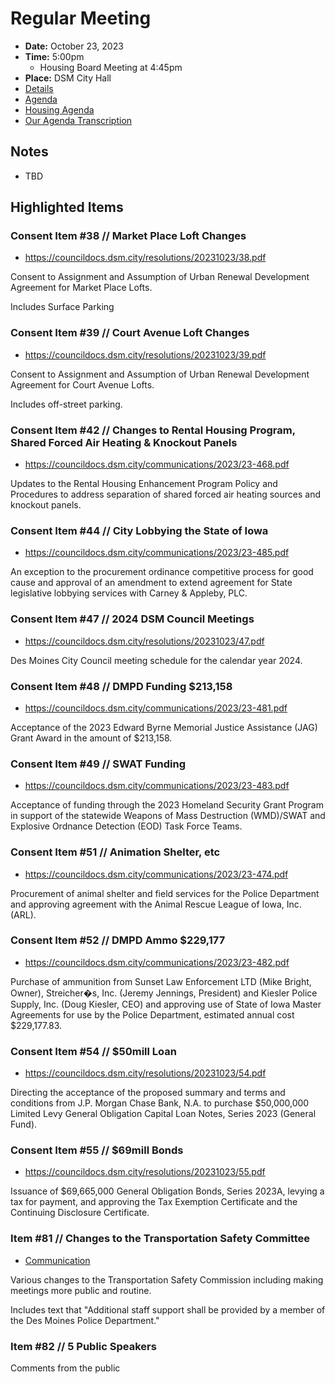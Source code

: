 # Regular Meeting

- **Date:** October 23, 2023
- **Time:** 5:00pm
    - Housing Board Meeting at 4:45pm
- **Place:** DSM City Hall
- [Details](https://www.dsm.city/citycouncil_detail_T60_R2494.php)
- [Agenda](https://councildocs.dsm.city/agendas/ag20231023.pdf)
- [Housing Agenda](https://councildocs.dsm.city/agendas/mg20231023.pdf)
- [Our Agenda Transcription](#/view/agenda~2023~transcription~10-23_RM)

## Notes

- TBD

## Highlighted Items

### Consent Item #38 // Market Place Loft Changes

- https://councildocs.dsm.city/resolutions/20231023/38.pdf

Consent to Assignment and Assumption of Urban Renewal Development Agreement for Market Place Lofts. 

Includes Surface Parking

### Consent Item #39 // Court Avenue Loft Changes

- https://councildocs.dsm.city/resolutions/20231023/39.pdf

Consent to Assignment and Assumption of Urban Renewal Development Agreement for Court Avenue Lofts. 

Includes off-street parking.

### Consent Item #42 // Changes to Rental Housing Program, Shared Forced Air Heating & Knockout Panels

- https://councildocs.dsm.city/communications/2023/23-468.pdf

Updates to the Rental Housing Enhancement Program Policy and Procedures to address separation of shared forced air heating sources and knockout panels. 

### Consent Item #44 // City Lobbying the State of Iowa

- https://councildocs.dsm.city/communications/2023/23-485.pdf

An exception to the procurement ordinance competitive process for good cause and approval of an amendment to extend agreement for State legislative lobbying services with Carney & Appleby, PLC. 

### Consent Item #47 // 2024 DSM Council Meetings

- https://councildocs.dsm.city/resolutions/20231023/47.pdf

Des Moines City Council meeting schedule for the calendar year 2024.

### Consent Item #48 // DMPD Funding $213,158

- https://councildocs.dsm.city/communications/2023/23-481.pdf

Acceptance of the 2023 Edward Byrne Memorial Justice Assistance (JAG) Grant Award in the amount of $213,158. 

### Consent Item #49 // SWAT Funding

- https://councildocs.dsm.city/communications/2023/23-483.pdf

Acceptance of funding through the 2023 Homeland Security Grant Program in support of the statewide Weapons of Mass Destruction (WMD)/SWAT and Explosive Ordnance Detection (EOD) Task Force Teams. 

### Consent Item #51 // Animation Shelter, etc

- https://councildocs.dsm.city/communications/2023/23-474.pdf

Procurement of animal shelter and field services for the Police Department and approving agreement with the Animal Rescue League of Iowa, Inc. (ARL). 

### Consent Item #52 // DMPD Ammo $229,177

- https://councildocs.dsm.city/communications/2023/23-482.pdf

Purchase of ammunition from Sunset Law Enforcement LTD (Mike Bright, Owner), Streicher�s, Inc. (Jeremy Jennings, President) and Kiesler Police Supply, Inc. (Doug Kiesler, CEO) and approving use of State of Iowa Master Agreements for use by the Police Department, estimated annual cost $229,177.83. 

### Consent Item #54 // $50mill Loan

- https://councildocs.dsm.city/resolutions/20231023/54.pdf

Directing the acceptance of the proposed summary and terms and conditions from J.P. Morgan Chase Bank, N.A. to purchase $50,000,000 Limited Levy General Obligation Capital Loan Notes, Series 2023 (General Fund). 

### Consent Item #55 // $69mill Bonds

- https://councildocs.dsm.city/resolutions/20231023/55.pdf

Issuance of $69,665,000 General Obligation Bonds, Series 2023A, levying a tax for payment, and approving the Tax Exemption Certificate and the Continuing Disclosure Certificate. 

### Item #81 // Changes to the Transportation Safety Committee

- [Communication](https://councildocs.dsm.city/communications/2023/23-452.pdf)

Various changes to the Transportation Safety Commission including making meetings more public and routine.

Includes text that "Additional staff support shall be provided by a member of the Des Moines Police Department."

### Item #82 // 5 Public Speakers

Comments from the public
